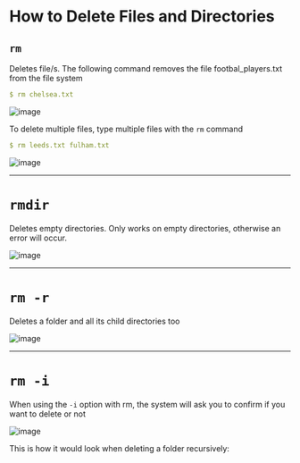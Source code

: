 # How to Delete Files and Directories 

## `rm`

Deletes file/s. The following command removes the file footbal_players.txt from the file system

```yaml
$ rm chelsea.txt
```
![image](https://user-images.githubusercontent.com/107522496/196630485-9f3ccfa5-bf75-474f-823e-07a3eaef0622.png)

To delete multiple files, type multiple files with the `rm` command

```yaml
$ rm leeds.txt fulham.txt
```
![image](https://user-images.githubusercontent.com/107522496/196631306-fe61c518-900d-40bf-a637-9f768fb7584c.png)




---

# `rmdir` 

Deletes empty directories. Only works on empty directories, otherwise an error will occur.

![image](https://user-images.githubusercontent.com/107522496/196628188-a0393fd7-2aa6-4c12-a3cd-95e26dbb1fdc.png)

---

# `rm -r` 

Deletes a folder and all its child directories too

![image](https://user-images.githubusercontent.com/107522496/196633137-0bdaf2c6-5800-4ade-b290-492040c6efaa.png)

---
# `rm -i` 

When using the `-i` option with rm, the system will ask you to confirm if you want to delete or not

![image](https://user-images.githubusercontent.com/107522496/196634574-78d0f81b-f7fd-411c-9023-698a8da8e2f6.png)



This is how it would look when deleting a folder recursively: 











